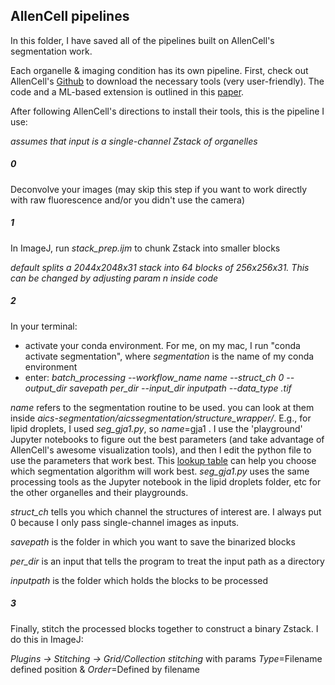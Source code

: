 ## AllenCell pipelines

In this folder, I have saved all of the pipelines built on AllenCell's segmentation work.

Each organelle & imaging condition has its own pipeline. First, check out AllenCell's [Github](https://github.com/AllenCell/aics-segmentation) to download the necessary tools (very user-friendly). The code and a ML-based extension is outlined in this [paper](https://www.biorxiv.org/content/10.1101/491035v2). 

After following AllenCell's directions to install their tools, this is the pipeline I use: 

*assumes that input is a single-channel Zstack of organelles*

##### 0
Deconvolve your images (may skip this step if you want to work directly with raw fluorescence and/or you didn't use the camera)

##### 1
In ImageJ, run *stack_prep.ijm* to chunk Zstack into smaller blocks
   
   *default splits a 2044x2048x31 stack into 64 blocks of 256x256x31. This can be changed by adjusting param n inside code*
   
##### 2
In your terminal: 
   - activate your conda environment. For me, on my mac, I run "conda activate segmentation", where *segmentation* is the name of my conda environment
   - enter: *batch_processing --workflow_name name --struct_ch 0 --output_dir savepath per_dir --input_dir inputpath --data_type .tif*
   
   *name* refers to the segmentation routine to be used. you can look at them inside *aics-segmentation/aicssegmentation/structure_wrapper/*. E.g., for lipid droplets, I used *seg_gja1.py*, so *name*=gja1 . I use the 'playground' Jupyter notebooks to figure out the best parameters (and take advantage of AllenCell's awesome visualization tools), and then I edit the python file to use the parameters that work best. This [lookup table](https://www.allencell.org/segmenter.html#lookup-table) can help you choose which segmentation algorithm will work best. *seg_gja1.py* uses the same processing tools as the Jupyter notebook in the lipid droplets folder, etc for the other organelles and their playgrounds. 
   
   *struct_ch* tells you which channel the structures of interest are. I always put 0 because I only pass single-channel images as inputs. 
   
   *savepath* is the folder in which you want to save the binarized blocks
   
   *per_dir* is an input that tells the program to treat the input path as a directory
   
   *inputpath* is the folder which holds the blocks to be processed

##### 3
Finally, stitch the processed blocks together to construct a binary Zstack. 
  I do this in ImageJ: 
  
  *Plugins -> Stitching -> Grid/Collection stitching* with params *Type*=Filename defined position & *Order*=Defined by filename
  

